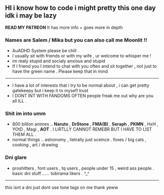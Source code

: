 ## HI i know how to code i might pretty this one day idk i may be lazy

**READ MY PATREON** It has more info + goes more in depth


### Names are Salem / Mika but you can also call me Moonlit !! 
- AuADHD System please be chill .
- I usually sit with friends or with my wife , ur welcome to whisper me !
- im realy stupid and socialy anxious and stupid
- If I friend you I intend to chat with you often and sit together , not just to have the green name . Please keep that in mind
---
- I have a lot of interests that i try to be normal about , i can get pretty gatekeepy but i keep it to mysefl trust
- I DONT INT WITH FANDOMS OFTEN people freak me out why are you all ILL .

### Shit im into umm
- 800 billion animes .. **Naruto** , **DrStone** , **FMA(B)** , **Seraph** , **PKMN** , HxH , YOtD , Magi , **AOT** . I LIRTLLY CANNOT REMEBR BUT I HAVE TO LIST THEM ALL .
- normal things .. astronomy , lietrally just sceince . foxes / big cats , cooking , art / drawing

### Dni glare
- proshitters , font users , tq users , people under 15 , weird ass people . basic dni stuff ...... tobirama likers . ^_^
---
this isnt a dni just dont use tone tags on me thank yeww
